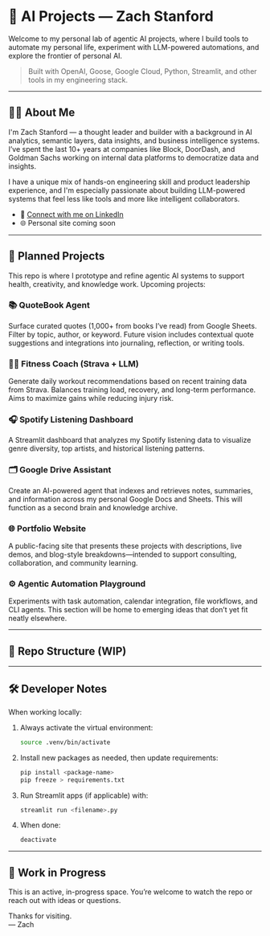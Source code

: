 # 🧠 AI Projects — Zach Stanford

Welcome to my personal lab of agentic AI projects, where I build tools to automate my personal life, experiment with LLM-powered automations, and explore the frontier of personal AI.

> Built with OpenAI, Goose, Google Cloud, Python, Streamlit, and other tools in my engineering stack.

---

## 👨‍💻 About Me

I'm Zach Stanford — a thought leader and builder with a background in AI analytics, semantic layers, data insights, and business intelligence systems. I’ve spent the last 10+ years at companies like Block, DoorDash, and Goldman Sachs working on internal data platforms to democratize data and insights.

I have a unique mix of hands-on engineering skill and product leadership experience, and I'm especially passionate about building LLM-powered systems that feel less like tools and more like intelligent collaborators.

- 🔗 [Connect with me on LinkedIn](https://www.linkedin.com/in/zachstanford1/)
- 🌐 Personal site coming soon

---

## 🧠 Planned Projects

This repo is where I prototype and refine agentic AI systems to support health, creativity, and knowledge work. Upcoming projects:

### 📚 QuoteBook Agent  
Surface curated quotes (1,000+ from books I’ve read) from Google Sheets. Filter by topic, author, or keyword. Future vision includes contextual quote suggestions and integrations into journaling, reflection, or writing tools.

### 🏃‍♂️ Fitness Coach (Strava + LLM)  
Generate daily workout recommendations based on recent training data from Strava. Balances training load, recovery, and long-term performance. Aims to maximize gains while reducing injury risk.

### 🎧 Spotify Listening Dashboard  
A Streamlit dashboard that analyzes my Spotify listening data to visualize genre diversity, top artists, and historical listening patterns.

### 🗂️ Google Drive Assistant  
Create an AI-powered agent that indexes and retrieves notes, summaries, and information across my personal Google Docs and Sheets. This will function as a second brain and knowledge archive.

### 🌐 Portfolio Website  
A public-facing site that presents these projects with descriptions, live demos, and blog-style breakdowns—intended to support consulting, collaboration, and community learning.

### ⚙️ Agentic Automation Playground  
Experiments with task automation, calendar integration, file workflows, and CLI agents. This section will be home to emerging ideas that don’t yet fit neatly elsewhere.

---

## 📁 Repo Structure (WIP)

---


## 🛠️ Developer Notes

When working locally:

1. Always activate the virtual environment:

   ```bash
   source .venv/bin/activate
   ```

2. Install new packages as needed, then update requirements:

   ```bash
   pip install <package-name>
   pip freeze > requirements.txt
   ```

3. Run Streamlit apps (if applicable) with:

   ```bash
   streamlit run <filename>.py
   ```

4. When done:

   ```bash
   deactivate
   ```

---

## 🚧 Work in Progress

This is an active, in-progress space. You’re welcome to watch the repo or reach out with ideas or questions.

Thanks for visiting.  
— Zach